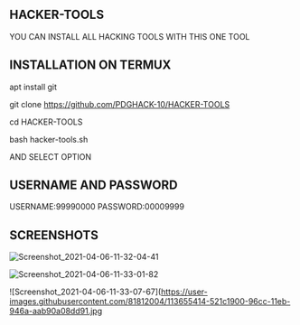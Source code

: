 ## HACKER-TOOLS
YOU CAN INSTALL ALL HACKING TOOLS WITH THIS ONE TOOL
## INSTALLATION ON TERMUX

apt install git

git clone https://github.com/PDGHACK-10/HACKER-TOOLS

cd HACKER-TOOLS

bash hacker-tools.sh

AND SELECT OPTION

## USERNAME AND PASSWORD
USERNAME:99990000
PASSWORD:00009999

## SCREENSHOTS

![Screenshot_2021-04-06-11-32-04-41](https://user-images.githubusercontent.com/81812004/113655178-eafe6480-96cb-11eb-8823-8e94153ff0b2.jpg)

 
![Screenshot_2021-04-06-11-33-01-82](https://user-images.githubusercontent.com/81812004/113655276-14b78b80-96cc-11eb-95b0-59a7005edc86.jpg)


![Screenshot_2021-04-06-11-33-07-67](https://user-images.githubusercontent.com/81812004/113655414-521c1900-96cc-11eb-946a-aab90a08dd91.jpg
